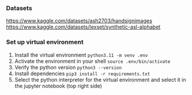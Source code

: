 ### Datasets
https://www.kaggle.com/datasets/ash2703/handsignimages
https://www.kaggle.com/datasets/lexset/synthetic-asl-alphabet


### Set up virtual environment
1. Install the virtual environment `python3.11 -m venv .env`
2. Activate the environment in your shell `source .env/bin/activate`
3. Verify the python version `python3 --version`
4. Install dependencies `pip3 install -r requirements.txt`
5. Select the python interpreter for the virtual environment and select it in the jupyter notebook (top right side)
